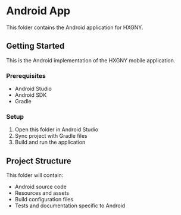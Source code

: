 # Android App

This folder contains the Android application for HXGNY.

## Getting Started

This is the Android implementation of the HXGNY mobile application.

### Prerequisites
- Android Studio
- Android SDK
- Gradle

### Setup
1. Open this folder in Android Studio
2. Sync project with Gradle files
3. Build and run the application

## Project Structure

This folder will contain:
- Android source code
- Resources and assets
- Build configuration files
- Tests and documentation specific to Android